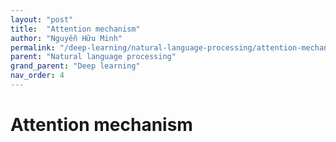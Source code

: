 ```yaml
---
layout: "post"
title:  "Attention mechanism"
author: "Nguyễn Hữu Minh"
permalink: "/deep-learning/natural-language-processing/attention-mechanism"
parent: "Natural language processing"
grand_parent: "Deep learning"
nav_order: 4
---
```


# Attention mechanism

